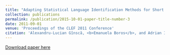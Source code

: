 ```yaml
---
title: "Adapting Statistical Language Identification Methods for Short Queries"
collection: publications
permalink: /publication/2015-10-01-paper-title-number-3
date: 2011-09-01
venue: 'Proceedings of the CLEF 2011 Conference'
citation: 'Alexandru-Lucian Gînscă, <b>Emanuela Boros</b>, and Adrian Iftene. <i>Adapting Statistical Language Identification Methods for Short Queries</i>. (2011). Proceedings of the CLEF 2011 Conference, Amsterdam, The Netherlands, September 19-22, 2011.'
---
```


[Download paper here](http://ceur-ws.org/Vol-1177/CLEF2011wn-LogCLEF-GinscaEt2011.pdf)

